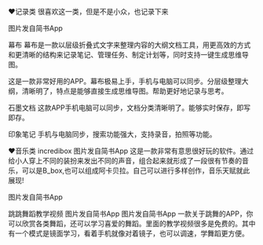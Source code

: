 ❤记录类
很喜欢这一类，但是不是小众，也记录下来

图片发自简书App

幕布
幕布是一款以层级折叠式文字来整理内容的大纲文档工具，用更高效的方式和更清晰的结构来记录笔记、管理任务、制定计划等，同时支持一键生成思维导图。

这是一款非常好用的APP。幕布极易上手，手机与电脑可以同步。分层级整理大纲，清晰明了，特点是能够直接生成思维导图。帮助更好地记录与思考。

石墨文档
这款APP手机电脑可以同步，文档分类清晰明了。能够实时保存，即写即存。

印象笔记
手机与电脑同步，搜索功能强大，支持录音，拍照等功能。



❤音乐类
incredibox
图片发自简书App
这是一款非常有意思很好玩的软件。通过给小人穿上不同的装扮来发出不同的声音，组合起来就形成了一段很有节奏的音乐，可以是B_box,也可以组成阿卡贝拉。自己可以进行多样创作，音乐天赋就此展现!

图片发自简书App


跳跳舞蹈教学视频
图片发自简书App
图片发自简书App
一款关于跳舞的APP，你可以欣赏各类舞蹈，还可以学习喜爱的舞蹈。里面的教学视频很多是免费的。其中有一个模式是镜面学习，看着手机就像对着镜子，也可以调速，学舞蹈更方便。

